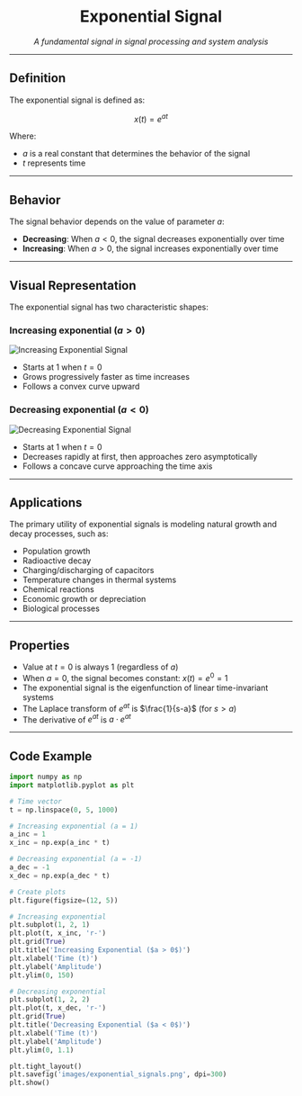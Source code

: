 <h1 align="center">Exponential Signal</h1>
<p align="center">
  <em>A fundamental signal in signal processing and system analysis</em>
</p>

---

## Definition

The exponential signal is defined as:

$$x(t) = e^{at}$$

Where:
- $a$ is a real constant that determines the behavior of the signal
- $t$ represents time

---

## Behavior

The signal behavior depends on the value of parameter $a$:

- **Decreasing**: When $a < 0$, the signal decreases exponentially over time
- **Increasing**: When $a > 0$, the signal increases exponentially over time

---

## Visual Representation

The exponential signal has two characteristic shapes:

### Increasing exponential ($a > 0$)

![Increasing Exponential Signal](./images/increasing_exponential.png)

- Starts at 1 when $t = 0$
- Grows progressively faster as time increases
- Follows a convex curve upward

### Decreasing exponential ($a < 0$)

![Decreasing Exponential Signal](./images/decreasing_exponential.png)

- Starts at 1 when $t = 0$
- Decreases rapidly at first, then approaches zero asymptotically
- Follows a concave curve approaching the time axis

---

## Applications

The primary utility of exponential signals is modeling natural growth and decay processes, such as:

- Population growth
- Radioactive decay
- Charging/discharging of capacitors
- Temperature changes in thermal systems
- Chemical reactions
- Economic growth or depreciation
- Biological processes

---

## Properties

- Value at $t = 0$ is always 1 (regardless of $a$)
- When $a = 0$, the signal becomes constant: $x(t) = e^0 = 1$
- The exponential signal is the eigenfunction of linear time-invariant systems
- The Laplace transform of $e^{at}$ is $\frac{1}{s-a}$ (for $s > a$)
- The derivative of $e^{at}$ is $a \cdot e^{at}$

---

## Code Example

```python
import numpy as np
import matplotlib.pyplot as plt

# Time vector
t = np.linspace(0, 5, 1000)

# Increasing exponential (a = 1)
a_inc = 1
x_inc = np.exp(a_inc * t)

# Decreasing exponential (a = -1)
a_dec = -1
x_dec = np.exp(a_dec * t)

# Create plots
plt.figure(figsize=(12, 5))

# Increasing exponential
plt.subplot(1, 2, 1)
plt.plot(t, x_inc, 'r-')
plt.grid(True)
plt.title('Increasing Exponential ($a > 0$)')
plt.xlabel('Time (t)')
plt.ylabel('Amplitude')
plt.ylim(0, 150)

# Decreasing exponential
plt.subplot(1, 2, 2)
plt.plot(t, x_dec, 'r-')
plt.grid(True)
plt.title('Decreasing Exponential ($a < 0$)')
plt.xlabel('Time (t)')
plt.ylabel('Amplitude')
plt.ylim(0, 1.1)

plt.tight_layout()
plt.savefig('images/exponential_signals.png', dpi=300)
plt.show()

